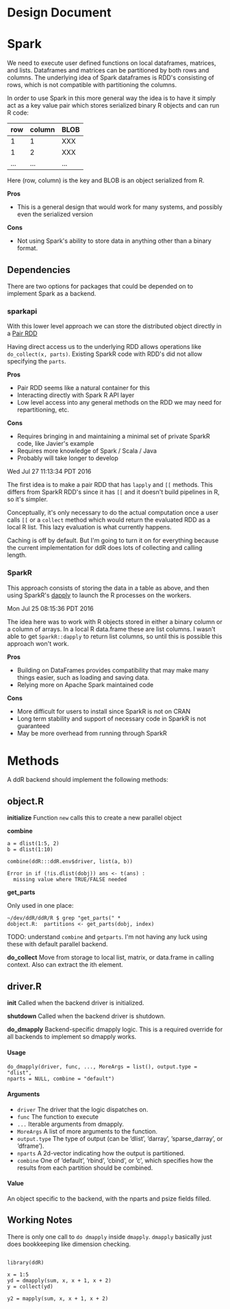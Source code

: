 # Design Document

# Spark 

We need to execute user defined functions on local dataframes, matrices, and lists.
Dataframes and matrices can be partitioned by both rows and columns. The
underlying idea of Spark dataframes is RDD's consisting of rows, which is
not compatible with partitioning the columns.

In order to use Spark in this more general way the idea is to have it
simply act as a key value pair which stores serialized binary R objects and
can run R code:

row |   column  |   BLOB 
----|-----------|-------
1   |   1       |   XXX
1   |   2       |   XXX
... |   ...     |   ...

Here (row, column) is the key and BLOB is an object serialized from R.

__Pros__

- This is a general design that would work for many systems, and
  possibly even the serialized version

__Cons__

- Not using Spark's ability to store data in anything other than a binary
  format.

## Dependencies

There are two options for packages that could be depended on to
implement Spark as a backend.

### sparkapi

With this lower level approach we can store the distributed object directly
in a [Pair
RDD](http://spark.apache.org/docs/latest/api/scala/index.html#org.apache.spark.api.java.JavaPairRDD)

Having direct access us to the underlying RDD allows operations like
`do_collect(x, parts)`. Existing SparkR code with RDD's did not allow
specifying the `parts`.

__Pros__

- Pair RDD seems like a natural container for this
- Interacting directly with Spark R API layer
- Low level access into any general methods on the RDD we may need for repartitioning,
  etc.

__Cons__

- Requires bringing in and maintaining a minimal set of private SparkR
  code, like Javier's example
- Requires more knowledge of Spark / Scala / Java
- Probably will take longer to develop

Wed Jul 27 11:13:34 PDT 2016

The first idea is to make a pair RDD that has `lapply` and `[[` methods.
This differs from SparkR RDD's since it has `[[` and it doesn't build
pipelines in R, so it's simpler.

Conceptually, it's only necessary to do the actual computation once a user
calls `[[` or a `collect` method which would return the evaluated RDD as a
local R list. This lazy evaluation is what currently happens.

Caching is off by default. But I'm going to turn it on for everything
because the current implementation for ddR does lots of collecting and
calling length.

### SparkR

This approach consists of storing the data in a table as above, and then
using SparkR's
[dapply](http://people.apache.org/~pwendell/spark-releases/spark-2.0.0-rc4-docs-updated/sparkr.html#applying-user-defined-function)
to launch the R processes on the workers.

Mon Jul 25 08:15:36 PDT 2016

The idea here was to work with R objects stored in either a binary column or
a column of arrays. In a local R data.frame these are list columns. I
wasn't able to get `SparkR::dapply` to return list columns, so until this
is possible this approach won't work.

__Pros__

- Building on DataFrames provides compatibility that may make many things
  easier, such as loading and saving data.
- Relying more on Apache Spark maintained code

__Cons__

- More difficult for users to install since SparkR is not on CRAN
- Long term stability and support of necessary code in SparkR is not
  guaranteed
- May be more overhead from running through SparkR 


# Methods

A ddR backend should implement the following methods:

## object.R

__initialize__ Function `new` calls this to create a new parallel object

__combine__ 

```
a = dlist(1:5, 2)
b = dlist(1:10)

combine(ddR:::ddR.env$driver, list(a, b))

Error in if (!is.dlist(dobj)) ans <- t(ans) :
  missing value where TRUE/FALSE needed
```

__get_parts__ 

Only used in one place:

```
~/dev/ddR/ddR/R $ grep "get_parts(" *
dobject.R:  partitions <- get_parts(dobj, index)
```

TODO: understand `combine` and `getparts`. I'm not having any luck using
these with default parallel backend.

__do_collect__ Move from storage to local list, matrix, or data.frame in
calling context. Also can extract the ith element.

## driver.R

__init__ Called when the backend driver is initialized.

__shutdown__ Called when the backend driver is shutdown.

__do_dmapply__ 
Backend-specific dmapply logic. This is a required override for all
backends to implement so
dmapply works.

#### Usage

```
do_dmapply(driver, func, ..., MoreArgs = list(), output.type = "dlist",
nparts = NULL, combine = "default")
```

#### Arguments

- `driver` The driver that the logic dispatches on.
- `func` The function to execute
- `...` Iterable arguments from dmapply.
- `MoreArgs` A list of more arguments to the function.
- `output.type` The type of output (can be ’dlist’, ’darray’, ’sparse_darray’,
        or ’dframe’).
- `nparts` A 2d-vector indicating how the output is partitioned.
- `combine` One of ’default’, ’rbind’, ’cbind’, or ’c’, which specifies how the
        results from each partition should be combined.

#### Value 

An object specific to the backend, with the nparts and psize fields filled.

## Working Notes

There is only one call to `do dmapply` inside `dmapply`. `dmapply`
basically just does bookkeeping like dimension checking.

```

library(ddR)

x = 1:5
yd = dmapply(sum, x, x + 1, x + 2)
y = collect(yd)

y2 = mapply(sum, x, x + 1, x + 2)



```
